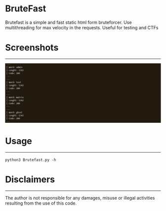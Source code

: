 # BruteFast
Brutefast is a simple and fast static html form bruteforcer. Use multithreading for max velocity in the requests. Useful for testing and CTFs
# Screenshots
----
![BruteFast](https://github.com/H4k1l/BruteFast/blob/main/images/screenshot1.png)
# Usage
----
  ```python3 Brutefast.py -h```
# Disclaimers
----
The author is not responsible for any damages, misuse or illegal activities resulting from the use of this code.
